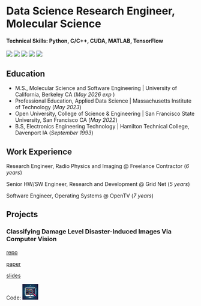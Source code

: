 # Data Science Research Engineer, Molecular Science

#### Technical Skills: Python, C/C++, CUDA, MATLAB, TensorFlow

![](https://img.shields.io/badge/nvidia-GTX1080) ![](https://img.shields.io/badge/CUDA-12.5) ![](https://img.shields.io/badge/MATLAB-Octave) ![](https://img.shields.io/badge/TensorFlow-PyTorch) ![](https://img.shields.io/badge/C\/C++-11\/14\/17\/20\/23)

## Education
- M.S., Molecular Science and Software Engineering  | University of California, Berkeley CA (_May 2026 exp_ )
- Professional Education, Applied Data Science      | Massachusetts Institute of Technology (_May 2023_)
- Open University, College of Science & Engineering | San Francisco State University, San Francisco CA (_May 2022_)
- B.S, Electronics Engineering Technology           | Hamilton Technical College, Davenport IA (_September 1993_)

## Work Experience

Research Engineer, Radio Physics and Imaging @ Freelance Contractor (_6 years_)

Senior HW/SW Engineer, Research and Development @ Grid Net (_5 years_)

Software Engineer, Operating Systems @ OpenTV (_7 years_)

## Projects

### Classifying Damage Level Disaster-Induced Images Via Computer Vision

[repo](https://github.com/fractalclockwork/Data200/blob/main/FinalPoject/README.md)

[paper](https://fractalclockwork.github.io/Data200/FinalPoject/narrative/Final_Project_Report.pdf)

[slides](https://fractalclockwork.github.io/Data200/FinalPoject/narrative/Final_Project_Presentation.pdf)


<label for="myButton">Code:</label>
<a href="https://github.com/fractalclockwork/Data200/blob/main/FinalPoject/README.md">
  <img id="myButton" src="assets/img/code.jpeg" alt="Go to Website" style="width:42px;height:42px;border:0;">
</a>
